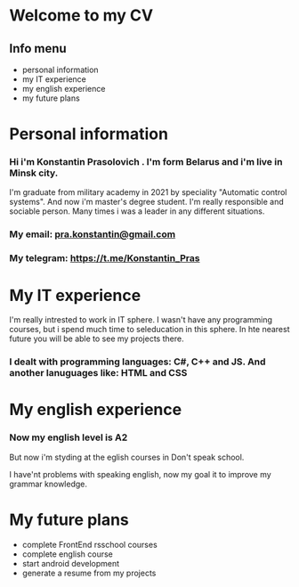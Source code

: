 # Welcome to my CV
## Info menu
* personal information
* my IT experience
* my english experience
* my future plans

# Personal information 

### Hi i'm Konstantin Prasolovich . I'm form Belarus and i'm live in Minsk city. ###
I'm graduate from military academy in 2021 by speciality "Automatic control systems". And now i'm master's degree student. I'm really responsible and sociable person. Many times i was a leader in any different situations.

### My email: pra.konstantin@gmail.com ###
### My telegram: https://t.me/Konstantin_Pras ###

# My IT experience

I'm really intrested to work in IT sphere. I wasn't have any programming courses, but i spend much time to seleducation in this sphere. In hte nearest future you will be able to see my projects there. 

### I dealt with programming languages: C#, C++ and JS. And another lanuguages like: HTML and CSS ###

# My english experience #

### Now my english level is A2 ###
But now i'm styding at the eglish courses in Don't speak school. 

I have'nt problems with speaking english, now my goal it to improve my grammar knowledge.

# My future plans #
* complete FrontEnd rsschool courses 
* complete english course
* start android development 
* generate a resume from my projects


